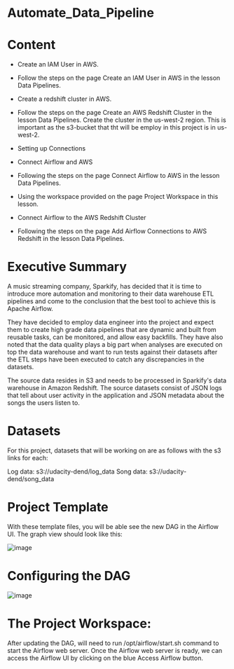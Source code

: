 # Automate_Data_Pipeline

# Content

- Create an IAM User in AWS.

- Follow the steps on the page Create an IAM User in AWS in the lesson Data Pipelines.

- Create a redshift cluster in AWS.

- Follow the steps on the page Create an AWS Redshift Cluster in the lesson Data Pipelines. Create the cluster in the us-west-2 region. This is important as the s3-bucket that tht will be employ in  this project is in us-west-2.

- Setting up Connections

- Connect Airflow and AWS

- Following the steps on the page Connect Airflow to AWS in the lesson Data Pipelines.
- Using the workspace provided on the page Project Workspace in this lesson.

- Connect Airflow to the AWS Redshift Cluster

- Following the steps on the page Add Airflow Connections to AWS Redshift in the lesson Data Pipelines.


# Executive Summary 

A music streaming company, Sparkify, has decided that it is time to introduce more automation and monitoring to their data warehouse ETL pipelines and come to the conclusion that the best tool to achieve this is Apache Airflow.

They have decided to employ data engineer into the project and expect them to create high grade data pipelines that are dynamic and built from reusable tasks, can be monitored, and allow easy backfills. They have also noted that the data quality plays a big part when analyses are executed on top the data warehouse and want to run tests against their datasets after the ETL steps have been executed to catch any discrepancies in the datasets.

The source data resides in S3 and needs to be processed in Sparkify's data warehouse in Amazon Redshift. The source datasets consist of JSON logs that tell about user activity in the application and JSON metadata about the songs the users listen to.


# Datasets

For this project, datasets that will be working on are as follows with the s3 links for each:

Log data: s3://udacity-dend/log_data
Song data: s3://udacity-dend/song_data


# Project Template

With these template files, you will be able see the new DAG in the Airflow UI. The graph view should look like this:

![image](https://user-images.githubusercontent.com/103359089/222222170-fe356c67-5796-41a4-8401-b2793d8024a6.png)


# Configuring the DAG

![image](https://user-images.githubusercontent.com/103359089/222222449-94319f7e-b8fd-475f-9757-29717c0d0da4.png)


# The Project Workspace:

After updating the DAG, will need to run /opt/airflow/start.sh command to start the Airflow web server. Once the Airflow web server is ready, we can access the Airflow UI by clicking on the blue Access Airflow button.
